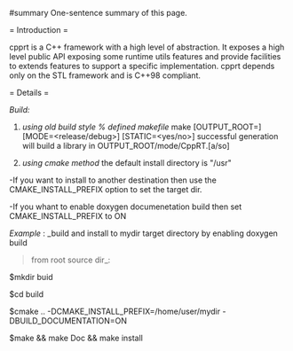 #summary One-sentence summary of this page.

= Introduction =

cpprt is a C++ framework with a high level of abstraction. It exposes a high level public API exposing some runtime utils features and provide facilities to extends features  to support a specific implementation. 
cpprt depends only on the STL framework and is C++98 compliant.

= Details =

*Build:*

1. _using old build style % defined makefile_
make [OUTPUT_ROOT=<current dir by default>] [MODE=<release/debug>] [STATIC=<yes/no>]
successful generation will build a library in OUTPUT_ROOT/mode/CppRT.[a/so]

2. _using cmake method_
the default install directory is "/usr"

-If you want to install to another destination then use the CMAKE_INSTALL_PREFIX option to set the target dir. 

-If you whant to enable doxygen documenetation build then set CMAKE_INSTALL_PREFIX to ON

*Example* : 
_build and install to mydir target directory by enabling doxygen build

>from root source dir_:

$mkdir buid

$cd build

$cmake .. -DCMAKE_INSTALL_PREFIX=/home/user/mydir  -DBUILD_DOCUMENTATION=ON

$make && make Doc && make install
